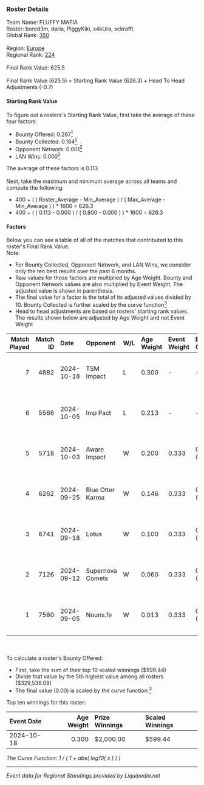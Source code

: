 ### Roster Details<br />
Team Name: FLUFFY MAFIA<br />
Roster: bored3m, daria, PiggyKiki, s4kUra, sckrafft<br />
Global Rank: [350](../standings_global.md)<br />
<br />
Region: [Europe]( ../standings_europe.md)<br />
Regional Rank: [224]( ../standings_europe.md)<br />
<br />
Final Rank Value:  625.5<br />
<br />
Final Rank Value (625.5) = Starting Rank Value (626.3) + Head To Head Adjustments (-0.7)<br />

#### Starting Rank Value<br />
To figure out a rosters's Starting Rank Value, first take the average of these four factors:<br />
- Bounty Offered: 0.267[<sup>1</sup>](#table2)
- Bounty Collected: 0.184[<sup>2</sup>](#table1)
- Opponent Network: 0.001[<sup>2</sup>](#table1)
- LAN Wins: 0.000[<sup>2</sup>](#table1)

The average of these factors is 0.113<br />
<br />
Next, take the maximum and minimum average across all teams and compute the following:<br />
- 400 + ( ( Roster_Average - Min_Average ) / ( Max_Average - Min_Average ) ) * 1600 = 626.3
- 400 + ( ( 0.113 - 0.000 ) / ( 0.800 - 0.000 ) ) * 1600 = 626.3


#### Factors<br />
Below you can see a table of all of the matches that contributed to this roster's Final Rank Value.<br />
Note:<br />

- For Bounty Collected, Opponent Network, and LAN Wins, we consider only the ten best results over the past 6 months.
- Raw values for those factors are multiplied by Age Weight. Bounty and Opponent Network values are also multiplied by Event Weight. The adjusted value is shown in parenthesis.
- The final value for a factor is the total of its adjusted values divided by 10. Bounty Collected is further scaled by the curve function[<sup>3</sup>](#curveFunction)
- Head to head adjustments are based on rosters' starting rank values. The results shown below are adjusted by Age Weight and not Event Weight
<span id="table1"></span><br />


| Match Played | Match ID | Date       | Opponent         | W/L | Age Weight | Event Weight | Bounty Collected | Opponent Network | LAN Wins  | H2H Adj. | Roster                                      |
| -: | -: | :- | :- | :- | :- | :- | :- | :- | :- | -: | :- |
|            7 |     4882 | 2024-10-18 | TSM Impact       | L   | 0.300      | -            | -                | -                | -         |    -4.89 | bored3m, daria, PiggyKiki, s4kUra, sckrafft |
|            6 |     5566 | 2024-10-05 | Imp Pact         | L   | 0.213      | -            | -                | -                | -         |    -3.78 | bored3m, daria, PiggyKiki, s4kUra, sckrafft |
|            5 |     5718 | 2024-10-03 | Aware Impact     | W   | 0.200      | 0.333        | 0.001 (0.000)    | 0.007 (0.000)    | 0 (0.000) |     2.91 | bored3m, daria, PiggyKiki, s4kUra, sckrafft |
|            4 |     6262 | 2024-09-25 | Blue Otter Karma | W   | 0.146      | 0.333        | 0.001 (0.000)    | 0.005 (0.000)    | 0 (0.000) |     2.15 | bored3m, daria, PiggyKiki, s4kUra, sckrafft |
|            3 |     6741 | 2024-09-18 | Lotus            | W   | 0.100      | 0.333        | 0.001 (0.000)    | 0.003 (0.000)    | 0 (0.000) |     1.45 | bored3m, daria, PiggyKiki, s4kUra, sckrafft |
|            2 |     7126 | 2024-09-12 | Supernova Comets | W   | 0.060      | 0.333        | 0.011 (0.000)    | 0.263 (0.005)    | 0 (0.000) |     1.22 | bored3m, daria, PiggyKiki, s4kUra, sckrafft |
|            1 |     7560 | 2024-09-05 | Nouns.fe         | W   | 0.013      | 0.333        | 0.001 (0.000)    | 0.070 (0.000)    | 0 (0.000) |     0.20 | bored3m, mira, PiggyKiki, s4kUra, sckrafft  |

<br />
<span id="table2"></span><br />
To calculate a roster's Bounty Offered:<br />

- First, take the sum of their top 10 scaled winnings ($599.44)
- Divide that value by the 5th highest value among all rosters ($329,538.08)
- The final value (0.00) is scaled by the curve function.[<sup>3</sup>](#curveFunction)

Top ten winnings for this roster:<br />

| Event Date | Age Weight | Prize Winnings | Scaled Winnings |
| :- | -: | :- | :- |
| 2024-10-18 |      0.300 | $2,000.00      | $599.44         |


<span id="curveFunction"></span>_The Curve Function: 1 / ( 1 + abs( log10( x ) ) )_<br />

---
_Event data for Regional Standings provided by Liquipedia.net_<br />
